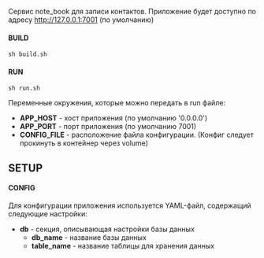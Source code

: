 Сервис note_book для записи контактов. Приложение будет доступно по адресу http://127.0.0.1:7001 (по умолчанию)


#### BUILD
`sh build.sh`

#### RUN
`sh run.sh`

Переменные окружения, которые можно передать в run файле:
- **APP_HOST** - хост приложения (по умолчанию '0.0.0.0')
- **APP_PORT** - порт приложения (по умолчанию 7001)
- **CONFIG_FILE** - расположение файла конфигурации. (Конфиг следует прокинуть в контейнер через volume)

## SETUP
#### CONFIG

Для конфигурации приложения используется YAML-файл, содержащий следующие настройки:
 - **db** - секция, описывающая настройки базы данных
   - **db_name** - название базы данных
   - **table_name** - название таблицы для хранения данных

